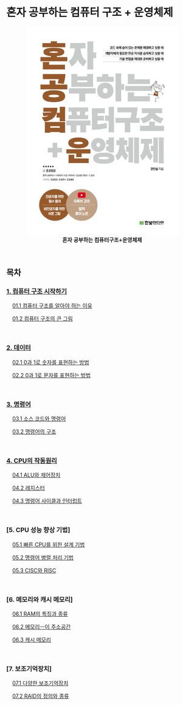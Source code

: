 # 혼자 공부하는 컴퓨터 구조 + 운영체제

<figure align="center">
  <img src="images/혼공컴운.jpg" style="width: 400px" />
  <figcaption><b>혼자 공부하는 컴퓨터구조+운영체제</b></figcaption>
</figure>

<br>

## 목차

### [1. 컴퓨터 구조 시작하기](./1.%20%EC%BB%B4%ED%93%A8%ED%84%B0%20%EA%B5%AC%EC%A1%B0/)

&nbsp;&nbsp;&nbsp;&nbsp;[01.1 컴퓨터 구조를 알아야 하는 이유](./1.%20%EC%BB%B4%ED%93%A8%ED%84%B0%20%EA%B5%AC%EC%A1%B0/1.1%20%EC%BB%B4%ED%93%A8%ED%84%B0%20%EA%B5%AC%EC%A1%B0%EB%A5%BC%20%EC%95%8C%EC%95%84%EC%95%BC%20%ED%95%98%EB%8A%94%20%EC%9D%B4%EC%9C%A0.md)

&nbsp;&nbsp;&nbsp;&nbsp;[01.2 컴퓨터 구조의 큰 그림](./1.%20%EC%BB%B4%ED%93%A8%ED%84%B0%20%EA%B5%AC%EC%A1%B0/1.2%20%EC%BB%B4%ED%93%A8%ED%84%B0%20%EA%B5%AC%EC%A1%B0%EC%9D%98%20%ED%81%B0%20%EA%B7%B8%EB%A6%BC.md)

<br>

### [2. 데이터](./2.%20%EB%8D%B0%EC%9D%B4%ED%84%B0/)

&nbsp;&nbsp;&nbsp;&nbsp;[02.1 0과 1로 숫자를 표현하는 방법](./2.%20%EB%8D%B0%EC%9D%B4%ED%84%B0/2.1%200%EA%B3%BC%201%EB%A1%9C%20%EC%88%AB%EC%9E%90%EB%A5%BC%20%ED%91%9C%ED%98%84%ED%95%98%EB%8A%94%20%EB%B0%A9%EB%B2%95.md)

&nbsp;&nbsp;&nbsp;&nbsp;[02.2 0과 1로 문자를 표현하는 방법](./2.%20%EB%8D%B0%EC%9D%B4%ED%84%B0/2.2%200%EA%B3%BC%201%EB%A1%9C%20%EB%AC%B8%EC%9E%90%EB%A5%BC%20%ED%91%9C%ED%98%84%ED%95%98%EB%8A%94%20%EB%B0%A9%EB%B2%95.md)

<br>

### [3. 명령어](./3.%20%EB%AA%85%EB%A0%B9%EC%96%B4/)

&nbsp;&nbsp;&nbsp;&nbsp;[03.1 소스 코드와 명령어](./3.%20%EB%AA%85%EB%A0%B9%EC%96%B4/3.1%20%EC%86%8C%EC%8A%A4%20%EC%BD%94%EB%93%9C%EC%99%80%20%EB%AA%85%EB%A0%B9%EC%96%B4.md)

&nbsp;&nbsp;&nbsp;&nbsp;[03.2 명령어의 구조](./3.%20%EB%AA%85%EB%A0%B9%EC%96%B4/3.2%20%EB%AA%85%EB%A0%B9%EC%96%B4%EC%9D%98%20%EA%B5%AC%EC%A1%B0.md)

<br>

### [4. CPU의 작동원리](./4.%20CPU%EC%9D%98%20%EC%9E%91%EB%8F%99%EC%9B%90%EB%A6%AC/)

&nbsp;&nbsp;&nbsp;&nbsp;[04.1 ALU와 제어장치](./4.%20CPU%EC%9D%98%20%EC%9E%91%EB%8F%99%EC%9B%90%EB%A6%AC/4.1%20ALU%EC%99%80%20%EC%A0%9C%EC%96%B4%EC%9E%A5%EC%B9%98.md)

&nbsp;&nbsp;&nbsp;&nbsp;[04.2 레지스터](./4.%20CPU%EC%9D%98%20%EC%9E%91%EB%8F%99%EC%9B%90%EB%A6%AC/4.2%20%EB%A0%88%EC%A7%80%EC%8A%A4%ED%84%B0.md)

&nbsp;&nbsp;&nbsp;&nbsp;[04.3 명령어 사이클과 인터럽트](./4.%20CPU%EC%9D%98%20%EC%9E%91%EB%8F%99%EC%9B%90%EB%A6%AC/4.3%20%EB%AA%85%EB%A0%B9%EC%96%B4%20%EC%82%AC%EC%9D%B4%ED%81%B4%EA%B3%BC%20%EC%9D%B8%ED%84%B0%EB%9F%BD%ED%8A%B8.md)

<br>

### [5. CPU 성능 향상 기법]

&nbsp;&nbsp;&nbsp;&nbsp;[05.1 빠른 CPU를 위한 설계 기법](./5.%20CPU%20%EC%84%B1%EB%8A%A5%20%ED%96%A5%EC%83%81%20%EA%B8%B0%EB%B2%95//5.1%20%EB%B9%A0%EB%A5%B8%20CPU%EB%A5%BC%20%EC%9C%84%ED%95%9C%20%EC%84%A4%EA%B3%84%20%EA%B8%B0%EB%B2%95.md)

&nbsp;&nbsp;&nbsp;&nbsp;[05.2 명령어 병렬 처리 기법](./5.%20CPU%20%EC%84%B1%EB%8A%A5%20%ED%96%A5%EC%83%81%20%EA%B8%B0%EB%B2%95//5.2%20%EB%AA%85%EB%A0%B9%EC%96%B4%20%EB%B3%91%EB%A0%AC%20%EC%B2%98%EB%A6%AC%20%EA%B8%B0%EB%B2%95.md)

&nbsp;&nbsp;&nbsp;&nbsp;[05.3 CISC와 RISC](./5.%20CPU%20%EC%84%B1%EB%8A%A5%20%ED%96%A5%EC%83%81%20%EA%B8%B0%EB%B2%95//5.3%20CISC%EC%99%80%20RISC.md)

<br>

### [6. 메모리와 캐시 메모리]

&nbsp;&nbsp;&nbsp;&nbsp;[06.1 RAM의 특징과 종류](./6.%20%EB%A9%94%EB%AA%A8%EB%A6%AC%EC%99%80%20%EC%BA%90%EC%8B%9C%20%EB%A9%94%EB%AA%A8%EB%A6%AC//6.1%20RAM%EC%9D%98%20%ED%8A%B9%EC%A7%95%EA%B3%BC%20%EC%A2%85%EB%A5%98.md)

&nbsp;&nbsp;&nbsp;&nbsp;[06.2 메모리ㅡ이 주소공간](./6.%20%EB%A9%94%EB%AA%A8%EB%A6%AC%EC%99%80%20%EC%BA%90%EC%8B%9C%20%EB%A9%94%EB%AA%A8%EB%A6%AC/6.2%20%EB%A9%94%EB%AA%A8%EB%A6%AC%EC%9D%98%20%EC%A3%BC%EC%86%8C%EA%B3%B5%EA%B0%84.md)

&nbsp;&nbsp;&nbsp;&nbsp;[06.3 캐시 메모리](./6.%20%EB%A9%94%EB%AA%A8%EB%A6%AC%EC%99%80%20%EC%BA%90%EC%8B%9C%20%EB%A9%94%EB%AA%A8%EB%A6%AC/6.3%20%EC%BA%90%EC%8B%9C%20%EB%A9%94%EB%AA%A8%EB%A6%AC.md)

<br>

### [7. 보조기억장치]

&nbsp;&nbsp;&nbsp;&nbsp;[07.1 다양한 보조기억장치](./7.%20%EB%B3%B4%EC%A1%B0%EA%B8%B0%EC%96%B5%EC%9E%A5%EC%B9%98/7.1%20%EB%8B%A4%EC%96%91%ED%95%9C%20%EB%B3%B4%EC%A1%B0%EA%B8%B0%EC%96%B5%EC%9E%A5%EC%B9%98.md)

&nbsp;&nbsp;&nbsp;&nbsp;[07.2 RAID의 정의와 종류](./7.%20%EB%B3%B4%EC%A1%B0%EA%B8%B0%EC%96%B5%EC%9E%A5%EC%B9%98/7.2%20RAID%EC%9D%98%20%EC%A0%95%EC%9D%98%EC%99%80%20%EC%A2%85%EB%A5%98.md)

<br>
